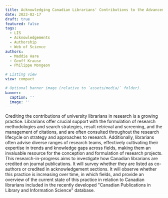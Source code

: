 ```yaml
---
title: Acknowledging Canadian Librarians' Contributions to the Advancement of Knowledge
date: 2023-02-17 
draft: true
featured: false
tags:
  - LIS
  - Acknowledgements
  - Authorship
  - Web of Science
authors:
  - Maddie Hare
  - Geoff Krause
  - Philippe Mongeon

# Listing view
view: compact

# Optional banner image (relative to `assets/media/` folder).
banner:
  caption: ''
  image: ''
---
```


Crediting the contributions of university librarians in research is a growing practice. Librarians offer crucial support with the formulation of research methodologies and search strategies, result retrieval and screening, and the management of citations, and are often consulted throughout the research lifecycle on strategy and approaches to research. Additionally, librarians often advise diverse ranges of research teams, effectively cultivating their expertise in trends and knowledge gaps across fields, making them an invaluable resource for the conception and formulation of research projects. This research-in-progress aims to investigate how Canadian librarians are credited on journal publications. It will survey whether they are listed as co-authors or credited in acknowledgement sections. It will observe whether this practice is increasing over time, in which fields, and provide an overview of the current state of this practice in relation to Canadian librarians included in the recently developed "Canadian Publications in Library and Information Science" database.
